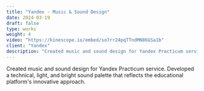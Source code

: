 ```yaml
---
title: "Yandex - Music & Sound Design"
date: 2024-03-19
draft: false
type: works
weight: 4
video: "https://kinescope.io/embed/so7rr24pqTTndMN86GSa1b"
client: "Yandex"
description: "Created music and sound design for Yandex Practicum service. Developed a technical, light, and bright sound palette that reflects the educational platform's innovative approach."
---
```


Created music and sound design for Yandex Practicum service. Developed a technical, light, and bright sound palette that reflects the educational platform's innovative approach.